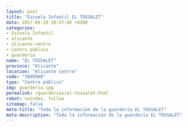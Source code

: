 ```yaml
---
layout: post
title: "Escuela Infantil EL TOSSALET"
date: 2017-09-20 20:57:05 +0200
categories:
- Escuela Infantil
- alicante
- alicante-centro
- Centro público
- guarderia
name: "EL TOSSALET"
province: "Alicante"
location: "Alicante Centro"
code: "3009968"
type: "Centro público"
img: guarderia.jpg
permalink: /guarderias/el-tossalet.html
robot: noindex, follow
sitemap: false
meta-title: "Toda la información de la guardería EL TOSSALET"
meta-description: "Toda la información de la guardería EL TOSSALET"
---
```


